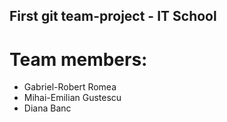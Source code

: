 ## First git team-project - IT School
# Team members:
- Gabriel-Robert Romea 
- Mihai-Emilian Gustescu
- Diana Banc
